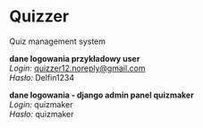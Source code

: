 # Quizzer
Quiz management system

**dane logowania przykładowy user**
<br/>_Login:_ quizzer12.noreply@gmail.com
<br/>_Hasło:_ Delfin1234

**dane logowania - django admin panel quizmaker**
<br/>_Login:_ quizmaker
<br/>_Hasło:_ quizmaker
